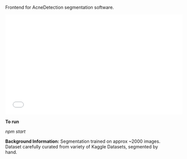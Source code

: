 Frontend for AcneDetection segmentation software.


<iframe width="560" height="315" src="[https://www.youtube.com/embed/VIDEO_ID](https://www.youtube.com/watch?v=eicBLMGiN2c)" frameborder="0" allow="autoplay; encrypted-media" allowfullscreen></iframe>


**To run**

*npm start*

**Background Information:**
Segmentation trained on approx ~2000 images. Dataset carefully curated from variety of Kaggle Datasets, segmented by hand.






